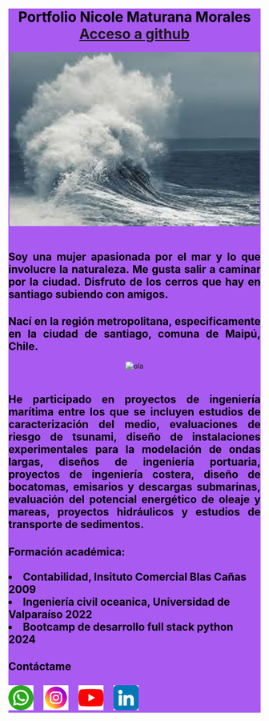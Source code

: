 <div class="container"  style="background-color:  rgb(169, 91, 241);">
    <h1 align="center" style="color: black;">
        Portfolio Nicole Maturana Morales<br/>
        <a href="" target="_blank">Acceso a github</a>
      </h1>
      <div align="center">
        <img  style="width: 500px;" alt="ola" src="img/images.jpg" />
      </div>
      <br/>
    <h2 align="center" style="color: black; text-align: justify;">
        Soy una mujer apasionada por el mar y lo que involucre la naturaleza. Me gusta salir a caminar por la ciudad. Disfruto de los cerros que hay en santiago subiendo con amigos. 
    </h2>
    <h2 align="center" style="color: black; text-align: justify;">
        Nací en la región metropolitana, especificamente en la ciudad de santiago, comuna de Maipú, Chile.  
      </h2>  
      <div align="center">
        <img  style="width: 500px;" alt="ola" src="img/COYF5YBWA5CLXMMVYFWRLUHYCM.avif" />
      </div>
      <br/>
      <h2   align="center" style="color: black; text-align: justify;">
        He participado en proyectos de ingeniería marítima entre los que se incluyen estudios de caracterización del medio, evaluaciones de riesgo de tsunami, diseño de instalaciones experimentales para la modelación de ondas largas, diseños de ingeniería portuaria, proyectos de ingeniería costera, diseño de bocatomas, emisarios y descargas submarinas, evaluación del potencial energético de oleaje y mareas, proyectos hidráulicos y estudios de transporte de sedimentos. 
      </h2>
      <h2 style="color: black;"> Formación académica:
      <div>
      <br/>
      <li>Contabilidad, Insituto Comercial Blas Cañas 2009</li>
        <li>Ingeniería civil oceanica, Universidad de Valparaíso 2022</li>  
        <li>Bootcamp de desarrollo full stack python 2024 </li>
        </div>
      </h2>
      <h2   align="center" style="color: black; text-align: justify;">
        Contáctame
        <div >
        <br/>
        <a href="https://web.whatsapp.com/" ><img  style="width: 50px; margin-right: 15px;" alt="wsp" src="img/wsp.png" /></a>
        <a href="https://www.instagram.com/" ><img  style="width: 50px; margin-right: 15px;" alt="instagram" src="img/ig.png" /></a>
        <a href="https://www.youtube.com/" ><img  style="width: 50px; margin-right: 15px;" alt="youtube" src="img/youtube.png" /></a>
        <a href="https://cl.linkedin.com/" ><img  style="width: 50px;" alt="youtube" src="img/linkedin.png" /></a>
        </div>
      </h2>
</div>